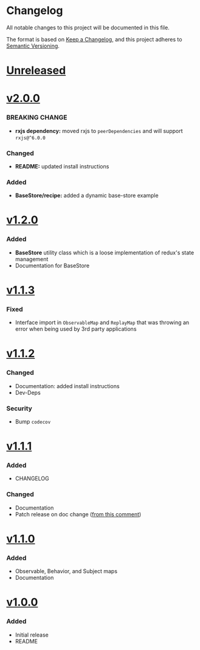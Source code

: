 # Changelog
All notable changes to this project will be documented in this file.

The format is based on [Keep a Changelog](https://keepachangelog.com/en/1.0.0/),
and this project adheres to [Semantic Versioning](https://semver.org/spec/v2.0.0.html).


# [Unreleased]

# [v2.0.0]

### BREAKING CHANGE
* **rxjs dependency:** moved rxjs to `peerDependencies` and will support `rxjs@^6.0.0`

### Changed
* **README:** updated install instructions

### Added 
* **BaseStore/recipe:** added a dynamic base-store example

# [v1.2.0]

### Added 
* **BaseStore** utility class which is a loose implementation of redux's state management
* Documentation for BaseStore

# [v1.1.3]

### Fixed
* Interface import in `ObservableMap` and `ReplayMap` that was throwing an 
  error when being used by 3rd party applications

# [v1.1.2]

### Changed
* Documentation: added install instructions
* Dev-Deps

### Security
* Bump `codecov`

# [v1.1.1]

### Added 
* CHANGELOG

### Changed
* Documentation
* Patch release on doc change ([from this comment](https://github.com/semantic-release/semantic-release/issues/192#issuecomment-333328071))

# [v1.1.0]

### Added
* Observable, Behavior, and Subject maps
* Documentation

# [v1.0.0]

### Added
* Initial release 
* README

[Unreleased]: https://github.com/djhouseknecht/rxjs-util-classes/compare/v2.0.0...HEAD
[v2.0.0]: https://github.com/djhouseknecht/rxjs-util-classes/compare/v1.2.0...v2.0.0
[v1.2.0]: https://github.com/djhouseknecht/rxjs-util-classes/compare/v1.1.3...v1.2.0
[v1.1.3]: https://github.com/djhouseknecht/rxjs-util-classes/compare/v1.1.2...v1.1.3
[v1.1.2]: https://github.com/djhouseknecht/rxjs-util-classes/compare/v1.1.1...v1.1.2
[v1.1.1]: https://github.com/djhouseknecht/rxjs-util-classes/compare/v1.1.0...v1.1.1
[v1.1.0]: https://github.com/djhouseknecht/rxjs-util-classes/compare/v1.0.0...v1.1.0
[v1.0.0]: https://github.com/djhouseknecht/rxjs-util-classes/releases/tag/v1.0.0

